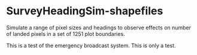 # SurveyHeadingSim-shapefiles
Simulate a range of pixel sizes and headings to observe effects on number of landed pixels in a set of 1251 plot boundaries.

This is a test of the emergency broadcast system. This is only a test.
